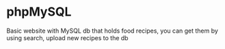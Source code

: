 # phpMySQL
Basic website with MySQL db that holds food recipes, you can get them by using search, upload new recipes to the db
